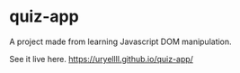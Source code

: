 # quiz-app

A project made from learning Javascript DOM manipulation. 

See it live here.
https://uryellll.github.io/quiz-app/
